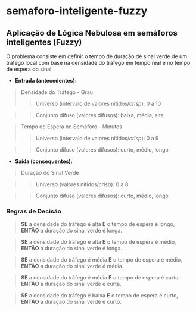 # semaforo-inteligente-fuzzy

## Aplicação de Lógica Nebulosa em semáforos inteligentes (Fuzzy)

O problema consiste em definir o tempo de duração de sinal verde de um tráfego local com base na densidade do tráfego em tempo real e no tempo de espera do sinal.

* **Entrada (antecedentes):**

> Densidade do Tráfego - Grau
>> Universo (intervalo de valores nítidos/*crisp*): 0 a 10

>> Conjunto difuso (valores difusos): baixa, média, alta

> Tempo de Espera no Semáforo - Minutos
>> Universo (intervalo de valores nítidos/*crisp*): 0 a 9

>> Conjunto difuso (valores difusos): curto, médio, longo


* **Saída (consequentes):**

> Duração do Sinal Verde

>> Universo (valores nítidos/*crisp*): 0 a 8

>> Conjunto difuso (valores difusos): curto, médio, longo

### Regras de Decisão

> **SE** a densidade do tráfego é alta **E** o tempo de espera é longo, **ENTÃO** a duração do sinal verde é longa.

> **SE** a densidade do tráfego é alta **E** o tempo de espera é médio, **ENTÃO** a duração do sinal verde é longa.

> **SE** a densidade do tráfego é média **E** o tempo de espera é médio, **ENTÃO** a duração do sinal verde é média.

> **SE** a densidade do tráfego é média **E** o tempo de espera é curto, **ENTÃO** a duração do sinal verde é curta.

> **SE** a densidade do tráfego é baixa **E** o tempo de espera é curto, **ENTÃO** a duração do sinal verde é curto.
